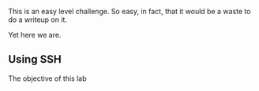 This is an easy level challenge. So easy, in fact, that it would be a waste to do a writeup on it.

Yet here we are.

## Using SSH
The objective of this lab